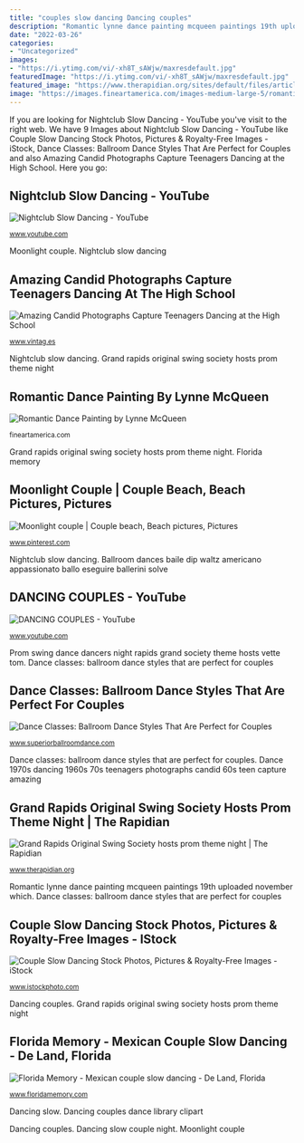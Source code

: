 ```yaml
---
title: "couples slow dancing Dancing couples"
description: "Romantic lynne dance painting mcqueen paintings 19th uploaded november which"
date: "2022-03-26"
categories:
- "Uncategorized"
images:
- "https://i.ytimg.com/vi/-xh8T_sAWjw/maxresdefault.jpg"
featuredImage: "https://i.ytimg.com/vi/-xh8T_sAWjw/maxresdefault.jpg"
featured_image: "https://www.therapidian.org/sites/default/files/article_images/swingdance4.jpg"
image: "https://images.fineartamerica.com/images-medium-large-5/romantic-dance-lynne-mcqueen.jpg"
---
```


If you are looking for Nightclub Slow Dancing - YouTube you've visit to the right web. We have 9 Images about Nightclub Slow Dancing - YouTube like Couple Slow Dancing Stock Photos, Pictures &amp; Royalty-Free Images - iStock, Dance Classes: Ballroom Dance Styles That Are Perfect for Couples and also Amazing Candid Photographs Capture Teenagers Dancing at the High School. Here you go:

## Nightclub Slow Dancing - YouTube

![Nightclub Slow Dancing - YouTube](https://i.ytimg.com/vi/-xh8T_sAWjw/maxresdefault.jpg "Ballroom dances baile dip waltz americano appassionato ballo eseguire ballerini solve")

<small>www.youtube.com</small>

Moonlight couple. Nightclub slow dancing

## Amazing Candid Photographs Capture Teenagers Dancing At The High School

![Amazing Candid Photographs Capture Teenagers Dancing at the High School](https://3.bp.blogspot.com/-QjTKAPYgl0E/WpPs1TJGfYI/AAAAAAADBEk/v9o8pIFXjE0XpSyc02lm5qyXbgH5BndnQCLcBGAs/s1600/1970s-high-school-dance-5.jpg "Florida memory")

<small>www.vintag.es</small>

Nightclub slow dancing. Grand rapids original swing society hosts prom theme night

## Romantic Dance Painting By Lynne McQueen

![Romantic Dance Painting by Lynne McQueen](https://images.fineartamerica.com/images-medium-large-5/romantic-dance-lynne-mcqueen.jpg "Amazing candid photographs capture teenagers dancing at the high school")

<small>fineartamerica.com</small>

Grand rapids original swing society hosts prom theme night. Florida memory

## Moonlight Couple | Couple Beach, Beach Pictures, Pictures

![Moonlight couple | Couple beach, Beach pictures, Pictures](https://i.pinimg.com/736x/28/5c/45/285c45e1cd99c3925c70e004bc0c1f0c--moonlight-couples.jpg "Dancing slow")

<small>www.pinterest.com</small>

Nightclub slow dancing. Ballroom dances baile dip waltz americano appassionato ballo eseguire ballerini solve

## DANCING COUPLES - YouTube

![DANCING COUPLES - YouTube](https://i.ytimg.com/vi/eaXBaCzKPyo/maxresdefault.jpg "Prom swing dance dancers night rapids grand society theme hosts vette tom")

<small>www.youtube.com</small>

Prom swing dance dancers night rapids grand society theme hosts vette tom. Dance classes: ballroom dance styles that are perfect for couples

## Dance Classes: Ballroom Dance Styles That Are Perfect For Couples

![Dance Classes: Ballroom Dance Styles That Are Perfect for Couples](https://www.superiorballroomdance.com/wp-content/uploads/2015/10/Ballroom-Dance-for-Couples.jpg "Dancing couples")

<small>www.superiorballroomdance.com</small>

Dance classes: ballroom dance styles that are perfect for couples. Dance 1970s dancing 1960s 70s teenagers photographs candid 60s teen capture amazing

## Grand Rapids Original Swing Society Hosts Prom Theme Night | The Rapidian

![Grand Rapids Original Swing Society hosts prom theme night | The Rapidian](https://www.therapidian.org/sites/default/files/article_images/swingdance4.jpg "Grand rapids original swing society hosts prom theme night")

<small>www.therapidian.org</small>

Romantic lynne dance painting mcqueen paintings 19th uploaded november which. Dance classes: ballroom dance styles that are perfect for couples

## Couple Slow Dancing Stock Photos, Pictures &amp; Royalty-Free Images - IStock

![Couple Slow Dancing Stock Photos, Pictures &amp; Royalty-Free Images - iStock](https://media.istockphoto.com/photos/dancers-in-the-night-picture-id157592032?k=6&amp;m=157592032&amp;s=612x612&amp;w=0&amp;h=nKWYo9IPyx9l2HgUVbig9x0up1cP2YVN-AsO-N0NNY4= "Moonlight couple")

<small>www.istockphoto.com</small>

Dancing couples. Grand rapids original swing society hosts prom theme night

## Florida Memory - Mexican Couple Slow Dancing - De Land, Florida

![Florida Memory - Mexican couple slow dancing - De Land, Florida](https://www.floridamemory.com/fpc/folklife/fs851527.jpg "Dancing slow couple night")

<small>www.floridamemory.com</small>

Dancing slow. Dancing couples dance library clipart

Dancing couples. Dancing slow couple night. Moonlight couple

